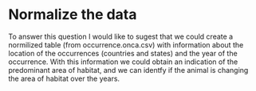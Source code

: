 # Normalize the data

To answer this question I would like to sugest that we could create a normilized table (from occurrence.onca.csv) with information about the location of the occurrences (countries and states) and the year of the occurrence.
With this information we could obtain an indication of the predominant area of habitat, and we can identfy if the animal is changing the area of habitat over the years.
